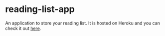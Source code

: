# reading-list-app
An application to store your reading list. It is hosted on Heroku and you can check it out [here](https://artbysourish-h26wk3yrv-sourish215.vercel.app/).
